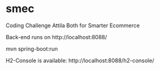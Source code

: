 # smec
Coding Challenge Attila Both for Smarter Ecommerce

Back-end runs on http://localhost:8088/

mvn spring-boot:run

H2-Console is available: http://localhost:8088/h2-console/
